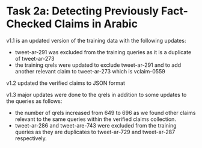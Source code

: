 # Task 2a: Detecting Previously Fact-Checked Claims in Arabic
v1.1 is an updated version of the training data with the following updates:
* tweet-ar-291 was excluded from the training queries as it is a duplicate of tweet-ar-273
* the training qrels were updated to exclude tweet-ar-291 and to add another relevant claim to tweet-ar-273 which is vclaim-0559

v1.2 updated the verified claims to JSON format

v1.3 major updates were done to the qrels in addition to some updates to the queries as follows:
* the number of qrels increased from 649 to 696 as we found other claims relevant to the same queries within the verified claims collection.
* tweet-ar-286 and tweet-are-743 were excluded from the training queries as they are duplicates to tweet-ar-729 and tweet-ar-287 respectively.